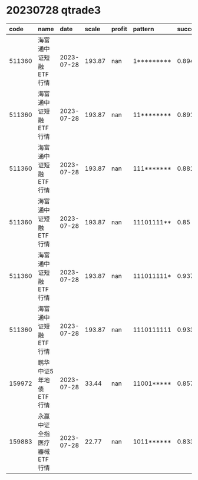 
# 20230728 qtrade3
 | code | name | date | scale | profit | pattern | success_rate | success_cnt | fund_cnt | 
 | :----- | :----- | :----- | :----- | :----- | :----- | :----- | :----- | :----- | 
 | 511360 | 海富通中证短融ETF行情 | 2023-07-28 | 193.87 | nan | 1********* | 0.8941398865784499 | 473 | 529 | 
 | 511360 | 海富通中证短融ETF行情 | 2023-07-28 | 193.87 | nan | 11******** | 0.8915094339622641 | 378 | 424 | 
 | 511360 | 海富通中证短融ETF行情 | 2023-07-28 | 193.87 | nan | 111******* | 0.881159420289855 | 304 | 345 | 
 | 511360 | 海富通中证短融ETF行情 | 2023-07-28 | 193.87 | nan | 11101111** | 0.85 | 17 | 20 | 
 | 511360 | 海富通中证短融ETF行情 | 2023-07-28 | 193.87 | nan | 111011111* | 0.9375 | 15 | 16 | 
 | 511360 | 海富通中证短融ETF行情 | 2023-07-28 | 193.87 | nan | 1110111111 | 0.9333333333333333 | 14 | 15 | 
 | 159972 | 鹏华中证5年地债ETF行情 | 2023-07-28 | 33.44 | nan | 11001***** | 0.8571428571428571 | 24 | 28 | 
 | 159883 | 永赢中证全指医疗器械ETF行情 | 2023-07-28 | 22.77 | nan | 1011****** | 0.8333333333333334 | 20 | 24 | 
